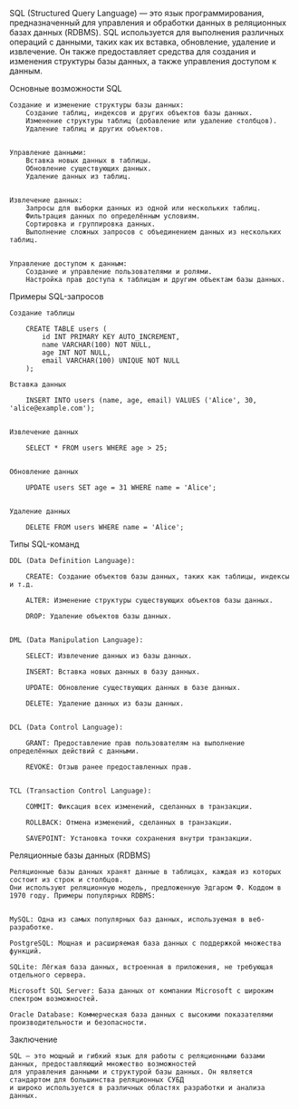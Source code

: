 
SQL (Structured Query Language) — это язык программирования, предназначенный для управления и обработки данных 
в реляционных базах данных (RDBMS). SQL используется для выполнения различных операций с данными, таких как их вставка, 
обновление, удаление и извлечение. Он также предоставляет средства для создания и изменения структуры базы данных, 
а также управления доступом к данным.


Основные возможности SQL

    Создание и изменение структуры базы данных:
        Создание таблиц, индексов и других объектов базы данных.
        Изменение структуры таблиц (добавление или удаление столбцов).
        Удаление таблиц и других объектов.


    Управление данными:
        Вставка новых данных в таблицы.
        Обновление существующих данных.
        Удаление данных из таблиц.


    Извлечение данных:
        Запросы для выборки данных из одной или нескольких таблиц.
        Фильтрация данных по определённым условиям.
        Сортировка и группировка данных.
        Выполнение сложных запросов с объединением данных из нескольких таблиц.


    Управление доступом к данным:
        Создание и управление пользователями и ролями.
        Настройка прав доступа к таблицам и другим объектам базы данных.


Примеры SQL-запросов

    Создание таблицы
        
        CREATE TABLE users (
            id INT PRIMARY KEY AUTO_INCREMENT,
            name VARCHAR(100) NOT NULL,
            age INT NOT NULL,
            email VARCHAR(100) UNIQUE NOT NULL
        );

    Вставка данных
        
        INSERT INTO users (name, age, email) VALUES ('Alice', 30, 'alice@example.com');
    
    
    Извлечение данных
        
        SELECT * FROM users WHERE age > 25;
    
    
    Обновление данных
    
        UPDATE users SET age = 31 WHERE name = 'Alice';
    
    
    Удаление данных
    
        DELETE FROM users WHERE name = 'Alice';


Типы SQL-команд

    DDL (Data Definition Language):

        CREATE: Создание объектов базы данных, таких как таблицы, индексы и т.д.

        ALTER: Изменение структуры существующих объектов базы данных.

        DROP: Удаление объектов базы данных.


    DML (Data Manipulation Language):

        SELECT: Извлечение данных из базы данных.

        INSERT: Вставка новых данных в базу данных.

        UPDATE: Обновление существующих данных в базе данных.

        DELETE: Удаление данных из базы данных.


    DCL (Data Control Language):

        GRANT: Предоставление прав пользователям на выполнение определённых действий с данными.

        REVOKE: Отзыв ранее предоставленных прав.


    TCL (Transaction Control Language):

        COMMIT: Фиксация всех изменений, сделанных в транзакции.

        ROLLBACK: Отмена изменений, сделанных в транзакции.

        SAVEPOINT: Установка точки сохранения внутри транзакции.


Реляционные базы данных (RDBMS)

    Реляционные базы данных хранят данные в таблицах, каждая из которых состоит из строк и столбцов. 
    Они используют реляционную модель, предложенную Эдгаром Ф. Коддом в 1970 году. Примеры популярных RDBMS:

    
    MySQL: Одна из самых популярных баз данных, используемая в веб-разработке.
    
    PostgreSQL: Мощная и расширяемая база данных с поддержкой множества функций.
    
    SQLite: Лёгкая база данных, встроенная в приложения, не требующая отдельного сервера.
    
    Microsoft SQL Server: База данных от компании Microsoft с широким спектром возможностей.
    
    Oracle Database: Коммерческая база данных с высокими показателями производительности и безопасности.



Заключение

    SQL — это мощный и гибкий язык для работы с реляционными базами данных, предоставляющий множество возможностей 
    для управления данными и структурой базы данных. Он является стандартом для большинства реляционных СУБД 
    и широко используется в различных областях разработки и анализа данных.


